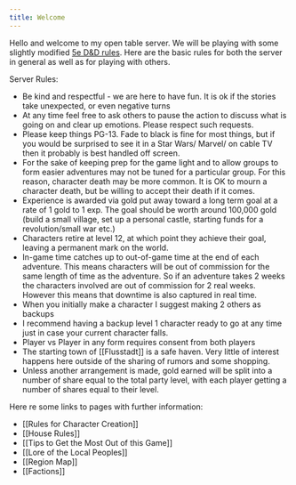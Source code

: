 ```yaml
---
title: Welcome
---
```


Hello and welcome to my open table server. We will be playing with some slightly modified [5e D&D rules](https://media.wizards.com/2018/dnd/downloads/DnD_BasicRules_2018.pdf). Here are the basic rules for both the server in general as well as for playing with others.

Server Rules:
- Be kind and respectful - we are here to have fun. It is ok if the stories take unexpected, or even negative turns
- At any time feel free to ask others to  pause the action to discuss what is going on and clear up emotions. Please respect such requests.
- Please keep things PG-13. Fade to black is fine for most things, but if you would be surprised to see it in a Star Wars/ Marvel/ on cable TV then it probably is best handled off screen.
- For the sake of keeping prep for the game light and to allow groups to form easier adventures may not be tuned for a particular group. For this reason, character death may be more common. It is OK to mourn a character death, but be willing to accept their death if it comes.
- Experience is awarded via gold put away toward a long term goal at a rate of 1 gold to 1 exp. The goal should be worth around 100,000 gold (build a small village, set up a personal castle, starting funds for a revolution/small war etc.)
- Characters retire at level 12, at which point they achieve their goal, leaving a permanent mark on the world.
- In-game time catches up to out-of-game time at the end of each adventure.  This means characters will be out of commission for the same length of time as the adventure. So if an adventure takes 2 weeks the characters involved are out of commission for 2 real weeks. However this means that downtime is also captured in real time.
- When you initially make a character I suggest making 2 others as backups
- I recommend having a backup level 1 character ready to go at any time just in case your current character falls.
- Player vs Player in any form requires consent from both players
- The starting town of [[Flusstadt]] is a safe haven. Very little of interest happens here outside of the sharing of rumors and some shopping.
- Unless another arrangement is made, gold earned will be split into a number of share equal to the total party level, with each player getting a number of shares equal to their level. 

Here re some links to pages with further information:
- [[Rules for Character Creation]]
- [[House Rules]]
- [[Tips to Get the Most Out of this Game]]
- [[Lore of the Local Peoples]]
- [[Region Map]]
- [[Factions]]